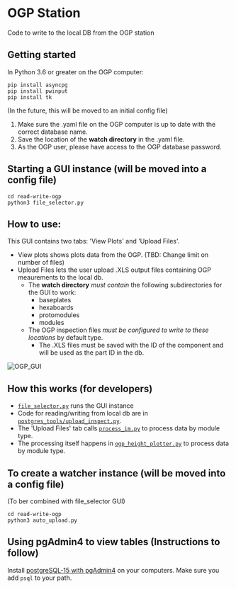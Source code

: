 # OGP Station
 Code to write to the local DB from the OGP station

## Getting started
In Python 3.6 or greater on the OGP computer: 
```
pip install asyncpg
pip install pwinput
pip install tk
```
(In the future, this will be moved to an initial config file)
1. Make sure the .yaml file on the OGP computer is up to date with the correct database name.
2. Save the location of the **watch directory**  in the .yaml file.
3. As the OGP user, please have access to the OGP database password.

## Starting a GUI instance (will be moved into a config file)
```
cd read-write-ogp
python3 file_selector.py
```

## How to use:
This GUI contains two tabs: 'View Plots' and 'Upload Files'.
- View plots shows plots data from the OGP. (TBD: Change limit on number of files)
- Upload Files lets the user upload .XLS output files containing OGP meaurements to the local db.
  - The **watch directory** _must contain_ the following subdirectories for the GUI to work:
    - baseplates
    - hexaboards
    - protomodules
    - modules
  - The OGP inspection files _must be configured to write to these locations_ by default type.
    - The .XLS files must be saved with the ID of the component and will be used as the part ID in the db.

![OGP_GUI](https://github.com/murthysindhu/HGC_DB_postgres/assets/58646122/dbeddf4c-2dc8-4da7-8f26-f916d1c69b74)

## How this works (for developers)
- [```file_selector.py```](https://github.com/murthysindhu/HGC_DB_postgres/blob/main/read-write-ogp/file_selector.py) runs the GUI instance
- Code for reading/writing from local db are in [```postgres_tools/upload_inspect.py```](https://github.com/murthysindhu/HGC_DB_postgres/blob/main/read-write-ogp/postgres_tools/upload_inspect.py).
- The 'Upload Files' tab calls [```process_im.py```](https://github.com/murthysindhu/HGC_DB_postgres/blob/main/read-write-ogp/process_im.py) to process data by module type.
- The processing itself happens in [```ogp_height_plotter.py```](https://github.com/murthysindhu/HGC_DB_postgres/blob/main/read-write-ogp/ogp_height_plotter.py) to process data by module type.

## To create a watcher instance (will be moved into a config file)
(To ber combined with file_selector GUI)
```
cd read-write-ogp
python3 auto_upload.py
```

## Using pgAdmin4 to view tables (Instructions to follow)
Install [postgreSQL-15 with pgAdmin4](https://www.pgadmin.org/download/) on your computers. Make sure you add ```psql``` to your path.


